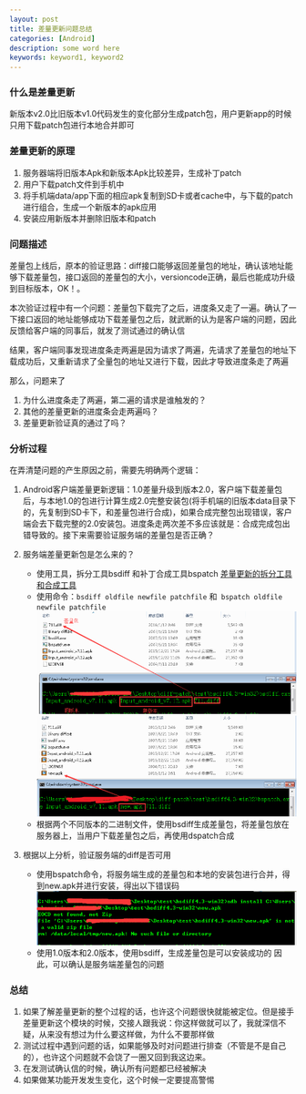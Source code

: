 ```yaml
---
layout: post
title: 差量更新问题总结
categories: [Android]
description: some word here
keywords: keyword1, keyword2
---
```


### 什么是差量更新
新版本v2.0比旧版本v1.0代码发生的变化部分生成patch包，用户更新app的时候只用下载patch包进行本地合并即可

### 差量更新的原理
1. 服务器端将旧版本Apk和新版本Apk比较差异，生成补丁patch
2. 用户下载patch文件到手机中
3. 将手机端data/app下面的相应apk复制到SD卡或者cache中，与下载的patch进行组合，生成一个新版本的apk应用
4. 安装应用新版本并删除旧版本和patch

### 问题描述

差量包上线后，原本的验证思路：diff接口能够返回差量包的地址，确认该地址能够下载差量包，接口返回的差量包的大小，versioncode正确，最后也能成功升级到目标版本，OK！。

本次验证过程中有一个问题：差量包下载完了之后，进度条又走了一遍。确认了一下接口返回的地址能够成功下载差量包之后，就武断的认为是客户端的问题，因此反馈给客户端的同事后，就发了测试通过的确认信

结果，客户端同事发现进度条走两遍是因为请求了两遍，先请求了差量包的地址下载成功后，又重新请求了全量包的地址又进行下载，因此才导致进度条走了两遍

那么，问题来了

1. 为什么进度条走了两遍，第二遍的请求是谁触发的？
2. 其他的差量更新的进度条会走两遍吗？
3. 差量更新验证真的通过了吗？

### 分析过程

在弄清楚问题的产生原因之前，需要先明确两个逻辑：

1. Android客户端差量更新逻辑：1.0差量升级到版本2.0，客户端下载差量包后，与本地1.0的包进行计算生成2.0完整安装包(将手机端的旧版本data目录下的，先复制到SD卡下，和差量包进行合成)，如果合成完整包出现错误，客户端会去下载完整的2.0安装包。进度条走两次差不多应该就是：合成完成包出错导致的。接下来需要验证服务端的差量包是否正确？

2. 服务端差量更新包是怎么来的？   
    - 使用工具，拆分工具bsdiff 和补丁合成工具bspatch  [差量更新的拆分工具和合成工具](http://share.weiyun.com/635ae514582298d43a9cf6042c757272)
    - 使用命令：``` bsdiff oldfile newfile patchfile ``` 和``` bspatch oldfile newfile patchfile```
    ![2016-1-11-1](/images/2016-1-11-1.png)
    ![2016-1-11-2](/images/2016-1-11-2.png)
    - 根据两个不同版本的二进制文件，使用bsdiff生成差量包，将差量包放在服务器上，当用户下载差量包之后，再使用dspatch合成

3. 根据以上分析，验证服务端的diff是否可用
    - 使用bspatch命令，将服务端生成的差量包和本地的安装包进行合并，得到new.apk并进行安装，得出以下错误码
    ![2016-1-11](/images/2016-1-11.png)
    - 使用1.0版本和2.0版本，使用bsdiff，生成差量包是可以安装成功的
    因此，可以确认是服务端差量包的问题

### 总结

1. 如果了解差量更新的整个过程的话，也许这个问题很快就能被定位。但是接手差量更新这个模块的时候，交接人跟我说：你这样做就可以了，我就深信不疑，从来没有想过为什么要这样做，为什么不要那样做
2. 测试过程中遇到问题的话，如果能够及时对问题进行排查（不管是不是自己的），也许这个问题就不会饶了一圈又回到我这边来。
3. 在发测试确认信的时候，确认所有问题都已经被解决
4. 如果做某功能开发发生变化，这个时候一定要提高警惕
















